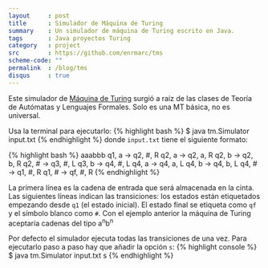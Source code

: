 ```yaml
---
layout     : post
title      : Simulador de Máquina de Turing
summary    : Un simulador de máquina de Turing escrito en Java.
tags       : Java proyectos Turing
category   : project
src        : https://github.com/enrmarc/tms
scheme-code: ""
permalink  : /blog/tms
disqus     : true
---
```


Este simulador de [Máquina de Turing] surgió a raíz de las clases de Teoría
de Autómatas y Lenguajes Formales. Solo es una MT básica, no es universal.

Usa la terminal para ejecutarlo:
{% highlight bash %}
$ java tm.Simulator input.txt
{% endhighlight %}
donde `input.txt` tiene el siguiente formato:

{% highlight bash %}
aaabbb
q1, a -> q2, #, R
q2, a -> q2, a, R
q2, b -> q2, b, R
q2, # -> q3, #, L
q3, b -> q4, #, L
q4, a -> q4, a, L
q4, b -> q4, b, L
q4, # -> q1, #, R
q1, # -> qf, #, R
{% endhighlight %}

La primera línea es la cadena de entrada que será almacenada en la cinta.
Las siguientes líneas indican las transiciones: los estados están etiquetados
empezando desde `q1` (el estado inicial). El estado final se etiqueta como `qf` y
el símbolo blanco como `#`.
Con el ejemplo anterior la máquina de Turing aceptaría cadenas del tipo a<sup>n</sup>b<sup>n</sup>

Por defecto el simulador ejecuta todas las transiciones de una vez. Para ejecutarlo
paso a paso hay que añadir la opción `s`:
{% highlight console %}
$ java tm.Simulator input.txt s
{% endhighlight %}

[Máquina de Turing]: http://en.wikipedia.org/wiki/Turing_machine
